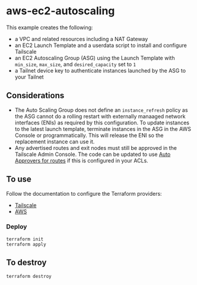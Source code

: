 # aws-ec2-autoscaling

This example creates the following:

- a VPC and related resources including a NAT Gateway
- an EC2 Launch Template and a userdata script to install and configure Tailscale
- an EC2 Autoscaling Group (ASG) using the Launch Template with `min_size`, `max_size`, and `desired_capacity` set to `1`
- a Tailnet device key to authenticate instances launched by the ASG to your Tailnet

## Considerations

- The Auto Scaling Group does not define an `instance_refresh` policy as the ASG cannot do a rolling restart with externally manaaged network interfaces (ENIs) as required by this configuration. To update instances to the latest launch template, terminate instances in the ASG in the AWS Console or programmatically. This will release the ENI so the replacement instance can use it.
- Any advertised routes and exit nodes must still be approved in the Tailscale Admin Console. The code can be updated to use [Auto Approvers for routes](https://tailscale.com/kb/1018/acls/#auto-approvers-for-routes-and-exit-nodes) if this is configured in your ACLs.

## To use

Follow the documentation to configure the Terraform providers:

- [Tailscale](https://registry.terraform.io/providers/tailscale/tailscale/latest/docs)
- [AWS](https://registry.terraform.io/providers/hashicorp/aws/latest/docs)

### Deploy

```shell
terraform init
terraform apply
```

## To destroy

```shell
terraform destroy
```
